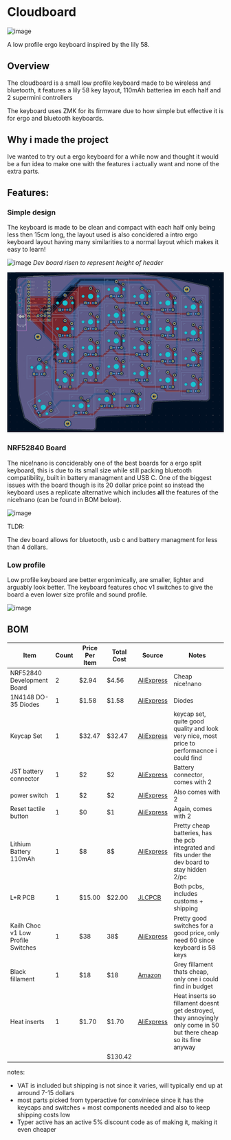 # Cloudboard

![image](https://github.com/user-attachments/assets/d89a52b3-8189-44c9-9ff8-1f11f88b464c)

A low profile ergo keyboard inspired by the lily 58.

## Overview

The cloudboard is a small low profile keyboard made to be wireless and bluetooth, it features a lily 58 key layout, 110mAh batteriea im each half and 2 supermini controllers

The keyboard uses ZMK for its firmware due to how simple but effective it is for ergo and bluetooth keyboards.

## Why i made the project

Ive wanted to try out a ergo keyboard for a while now and thought it would be a fun idea to make one with the features i actually want and none of the extra parts.

## Features:

### Simple design

The keyboard is made to be clean and compact with each half only being less then 15cm long, the layout used is also concidered a intro ergo keyboard layout having many similarities to a normal layout which makes it easy to learn!

![image](https://github.com/user-attachments/assets/e24635f4-9091-40d6-8df4-e172e8bf7eeb)
*Dev board risen to represent height of header*

![pcb](static/pcb.png)


### NRF52840 Board

The nice!nano is conciderably one of the best boards for a ergo split keyboard, this is due to its small size while still packing bluetooth compatibility, built in battery managment and USB C. One of the biggest issues with the board though is its 20 dollar price point so instead the keyboard uses a replicate alternative which includes **all** the features of the nice!nano (can be found in BOM below).

<img width="800" height="600" alt="image" src="https://github.com/user-attachments/assets/997e4fce-30fc-4af8-adf2-69cb36a1dc38" />


TLDR:

The dev board allows for bluetooth, usb c and battery managment for less than 4 dollars.

### Low profile

Low profile keyboard are better ergonimically, are smaller, lighter and arguably look better. The keyboard features choc v1 switches to give the board a even lower size profile and sound profile.

![image](https://github.com/user-attachments/assets/4c022ef0-c3ee-48b4-a293-6787055a77df)




## BOM

| Item | Count | Price Per Item | Total Cost | Source | Notes |
|------|-------|----------------|------------|--------|-------|
| NRF52840 Development Board | 2 | $2.94 | $4.56 | [AliExpress](https://www.aliexpress.com/item/1005001621678794.html?spm=a2g0o.cart.0.0.272a38daeUtKrN&mp=1&pdp_npi=5%40dis%21USD%21USD%202.94%21USD%202.94%21%21USD%202.94%21%21%21%402103864c17546871093517142e0f12%2112000016846541261%21ct%21UK%21-1%21%212%210) | Cheap nice!nano |
| 1N4148 DO-35 Diodes | 1 | $1.58 | $1.58 | [AliExpress](https://www.aliexpress.com/item/1005007131309837.html?spm=a2g0o.cart.0.0.272a38daeUtKrN&mp=1&pdp_npi=5%40dis%21USD%21USD%202.55%21USD%201.58%21%21USD%201.58%21%21%21%402103864c17546871093517142e0f12%2112000039509276484%21ct%21UK%21-1%21%211%210) | Diodes |
| Keycap Set | 1 | $32.47 | $32.47 | [AliExpress](https://www.aliexpress.com/item/1005007511714496.html?spm=a2g0o.detail.0.0.4a7bOK6zOK6zd4&mp=1&pdp_npi=5%40dis%21USD%21USD%2029.94%21USD%2027.74%21%21USD%2027.74%21%21%21%40211b613917543927371393706e2a71%2112000041079406832%21ct%21UK%214899091290%21%211%210) | keycap set, quite good quality and look very nice, most price to performacnce i could find |
| JST battery connector  | 1 | $2 | $2 | [AliExpress](https://www.aliexpress.com/item/1005008970428474.html?spm=a2g0o.cart.0.0.272a38daeUtKrN&mp=1&pdp_npi=5%40dis%21USD%21USD%201.74%21USD%201.74%21%21USD%201.74%21%21%21%402103864c17546871093517142e0f12%2112000047412491082%21ct%21UK%21-1%21%211%210) | Battery connector, comes with 2 |
| power switch | 1 | $2 | $2 | [AliExpress](https://www.aliexpress.com/item/1005006827258573.html?spm=a2g0o.cart.0.0.272a38daeUtKrN&mp=1&pdp_npi=5%40dis%21USD%21USD%201.56%21USD%201.56%21%21USD%201.56%21%21%21%402103864c17546871093517142e0f12%2112000038431123036%21ct%21UK%21-1%21%211%210) | Also comes with 2 |
| Reset tactile button | 1 | $0 | $1 | [AliExpress](https://www.aliexpress.com/item/1005006292427731.html?spm=a2g0o.cart.0.0.272a38daeUtKrN&mp=1&pdp_npi=5%40dis%21USD%21USD%200.41%21USD%200.41%21%21USD%200.41%21%21%21%402103864c17546871093517142e0f12%2112000036636688325%21ct%21UK%21-1%21%212%210) | Again, comes with 2 |
| Lithium Battery 110mAh | 1 | $8 | 8$ | [AliExpress](https://www.aliexpress.com/item/1005009279554068.html?spm=a2g0o.cart.0.0.272a38daeUtKrN&mp=1&pdp_npi=5%40dis%21USD%21USD%2014.17%21USD%207.79%21%21USD%207.79%21%21%21%402103864c17546871093517142e0f12%2112000048591585127%21ct%21UK%21-1%21%211%210) | Pretty cheap batteries, has the pcb integrated and fits under the dev board to stay hidden 2/pc |
| L+R PCB | 1 | $15.00 | $22.00 | [JLCPCB](https://cart.jlcpcb.com/quote?rand=0.6702360434866385) | Both pcbs, includes customs + shipping |
| Kailh Choc v1 Low Profile Switches | 1 | $38 | 38$ | [AliExpress](https://www.aliexpress.com/item/1005006626760418.html?spm=a2g0o.cart.0.0.272a38daeUtKrN&mp=1&pdp_npi=5%40dis%21USD%21USD%2038.48%21USD%2038.48%21%21USD%2038.48%21%21%21%402103864c17546871093517142e0f12%2112000040228314274%21ct%21UK%21-1%21%211%210&pdp_ext_f=%7B%22cart2PdpParams%22%3A%7B%22pdpBusinessMode%22%3A%22retail%22%7D%7D) | Pretty good switches for a good price, only need 60 since keyboard is 58 keys |
| Black fillament | 1 | $18 | $18 | [Amazon](https://a.co/d/5nH2rc7) | Grey fillament thats cheap, only one i could find in budget |
| Heat inserts | 1 | $1.70 | $1.70 | [AliExpress](https://www.aliexpress.com/item/1005008666672949.html?spm=a2g0o.productlist.main.1.ca0120e5XnvkcI&algo_pvid=65c3fc17-1755-45b7-85bb-becc4f9a3a66&algo_exp_id=65c3fc17-1755-45b7-85bb-becc4f9a3a66-0&pdp_ext_f=%7B%22order%22%3A%222513%22%2C%22eval%22%3A%221%22%7D&pdp_npi=4%40dis%21USD%211.85%210.99%21%21%211.85%210.99%21%402103835e17543530241436264e5646%2112000046157335300%21sea%21UK%210%21ABX&curPageLogUid=fu29zqBtC1Cv&utparam-url=scene%3Asearch%7Cquery_from%3A) |  Heat inserts so fillament doesnt get destroyed, they annoyingly only come in 50 but there cheap so its fine anyway |
|  |  |  | $130.42 |  |  |
notes:

- VAT is included but shipping is not since it varies, will typically end up at arround 7-15 dollars
- most parts picked from typeractive for conviniece since it has the keycaps and switches + most components needed and also to keep shipping costs low
- Typer active has an active 5% discount code as of making it, making it even cheaper
